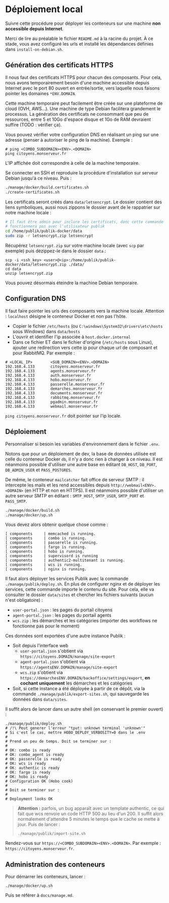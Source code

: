 # Déploiement local

Suivre cette procédure pour déployer les conteneurs sur une machine **non accessible
depuis Internet**.

Merci de lire au préalable le fichier `README.md` à la racine du projet. À ce
stade, vous avez configuré les urls et installé les dépendances définies
dans `install-on-debian.sh`.

## Génération des certificats HTTPS

Il nous faut des certificats HTTPS pour chacun des composants. Pour cela, nous
avons temporairement besoin d'une machine accessible depuis Internet avec le
port 80 ouvert en entrée/sortie, vers laquelle nous faisons pointer les
domaines `*ENV.DOMAIN`.

Cette machine temporaire peut facilement être créée sur une plateforme de cloud
(OVH, AWS...). Une machine de type Debian facilitera grandement le processus. La
génération des certificats ne consommant que peu de ressources, entre 5 et 10Go
d'espace disque et 1Go de RAM devraient suffire (TODO : vérifier ça).

Vous pouvez vérifier votre configuration DNS en réalisant un ping sur une adresse
(penser à autoriser le ping de la machine). Exemple :

```
# ping <COMBO_SUBDOMAIN><ENV>.<DOMAIN>
ping citoyens.monserveur.fr
```

L'IP affichée doit correspondre à celle de la machine temporaire.

Se connecter en SSH et reproduire la procédure d'installation sur serveur Debian
jusqu'à ce niveau. Puis :

```bash
./manage/docker/build.certificates.sh
./create-certificates.sh
```

Les certificats seront créés dans `data/letsencrypt`. Le dossier contient des
liens symboliques, aussi nous zippons le dossier avant de le rappatrier sur
notre machine locale :

```bash
# Il faut être admin pour inclure les certificats, donc cette commande ne
# fonctionnera pas avec l'utilisateur publik
cd /home/publik/publik-docker/data
sudo zip -r letsencrypt.zip letsencrypt
```

Récupérez `letsencrypt.zip` sur votre machine locale (avec `scp` par exemple)
puis dézippez-le dans le dossier `data` :

```
scp -i <ssh_key> <user>@<ip>:/home/publik/publik-docker/data/letsencrypt.zip ./data/
cd data
unzip letsencrypt.zip
```

Vous pouvez désormais éteindre la machine Debian temporaire.

## Configuration DNS

Il faut faire pointer les urls des composants vers la machine locale. Attention :
`localhost` désigne le conteneur Docker et non pas l'hôte.

* Copier le fichier `/etc/hosts` (ou `C:\windows\System32\drivers\etc\hosts` sous Windows) dans `data/hosts` 
* L'ouvrir et identifier l'ip associée à `host.docker.internal`
* Dans ce fichier ET dans le fichier d'origine (`/etc/hosts` sous Linux), ajouter une redirection vers cette ip pour chaque url de composant et pour RabbitMQ. Par exemple :

```
# <LOCAL_IP>        <SUB_DOMAIN><ENV>.<DOMAIN>
192.168.4.133       citoyens.monserveur.fr
192.168.4.133       agents.monserveur.fr
192.168.4.133       auth.monserveur.fr
192.168.4.133       hobo.monserveur.fr
192.168.4.133       passerelle.monserveur.fr
192.168.4.133       demarches.monserveur.fr
192.168.4.133       documents.monserveur.fr
192.168.4.133       rabbitmq.monserveur.fr
192.168.4.133       pgadmin.monserveur.fr
192.168.4.133       webmail.monserveur.fr
```

`ping citoyens.monserveur.fr` doit pointer sur l'ip locale.

## Déploiement

Personnaliser si besoin les variables d'environnement dans le fichier `.env`.

Notons que pour un déploiement de dev, la base de données utilisée est celle du
conteneur Docker `db`, il n'y a donc rien à changer à ce niveau. Il est néanmoins
possible d'utiliser une autre base en éditant `DB_HOST`, `DB_PORT`, `DB_ADMIN_USER`
et `PASS_POSTGRES`.

De même, le conteneur `mailcatcher` fait office de serveur SMTP : il intercepte
les mails et les rend accessibles depuis `http://webmail<ENV>.<DOMAIN>` (en HTTP et
non en HTTPS). Il est néanmoins possible d'utiliser un autre serveur SMTP en éditant :
`SMTP_HOST`, `SMTP_USER`, `SMTP_PORT` et `PASS_SMTP`.

```bash
./manage/docker/build.sh
./manage/docker/up.sh
```

Vous devez alors obtenir quelque chose comme :

```
[ components     | memcached is running.
[ components     | combo is running.
[ components     | passerelle is running.
[ components     | fargo is running.
[ components     | hobo is running.
[ components     | supervisord is running
[ components     | authentic2-multitenant is running.
[ components     | wcs is running.
[ components     | nginx is running.
```

Il faut alors déployer les services Publik avec la commande `./manage/publik/deploy.sh`. En
plus de configurer nginx et de déployer les services, cette commande importe le
contenu du site. Pour cela, elle va consulter le dossier `data/sites` et chercher
les fichiers suivants (aucun n'est obligatoire) :

* `user-portal.json` : les pages du portail citoyens
* `agent-portal.json` : les pages du portail agents
* `wcs.zip` : les démarches et les catégories (importer des workflows ne fonctionne pas pour le moment)

Ces données sont exportées d'une autre instance Publik :

* Soit depuis l'interface web
    * `user-portal.json` s'obtient via `https://citoyens.DOMAIN/manage/site-export`
    * `agent-portal.json` s'obtient via `https://agentsENV.DOMAIN/manage/site-export`
    * `wcs.zip` s'obtient via `https://demarchesENV.DOMAIN/backoffice/settings/export`, **en cochant uniquement** les démarches et les catégories
* Soit, si cette instance a été déployée à partir de ce dépôt, via la commande `./manage/publik/export-sites.sh`, qui sauvegarde les données dans `data/sites`.

Il suffit alors de lancer dans un autre shell (en conservant le premier ouvert) :

```
./manage/publik/deploy.sh
# /!\ Peut generer l'erreur "tput: unknown terminal 'unknown'"
# Si c'est le cas, mettre HOBO_DEPLOY_VERBOSITY=0 dans le .env
#
# Prend un peu de temps. Doit se terminer sur :
#
# OK: combo is ready
# OK: combo_agent is ready
# OK: passerelle is ready
# OK: wcs is ready
# OK: authentic is ready
# OK: fargo is ready
# OK: hobo is ready
# Configuration OK (Hobo cook)
#
# Doit se terminer sur :
#
# Deployment looks OK
```

> **Attention :** parfois, un bug apparaît avec un template authentic, ce qui fait
> que wcs renvoie un code HTTP 500 au lieu d'un 200. Il suffit alors normalement
> d'attendre 5 minutes le temps que le cache se mette à jour. Puis de lancer :
>
> `./manage/publik/import-site.sh`

Rendez-vous sur `https://<COMBO_SUBDOMAIN><ENV>.<DOMAIN>`. Par exemple :
`https://citoyens.monserveur.fr`.

## Administration des conteneurs

Pour démarrer les conteneurs, lancer :

```
./manage/docker/up.sh
```

Puis se référer à `docs/manage.md`.
